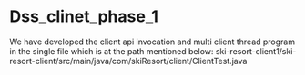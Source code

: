 # Dss_clinet_phase_1
We have developed the client api invocation and multi client thread program in the single file which is at the path mentioned below: 
ski-resort-client1/ski-resort-client/src/main/java/com/skiResort/client/ClientTest.java

